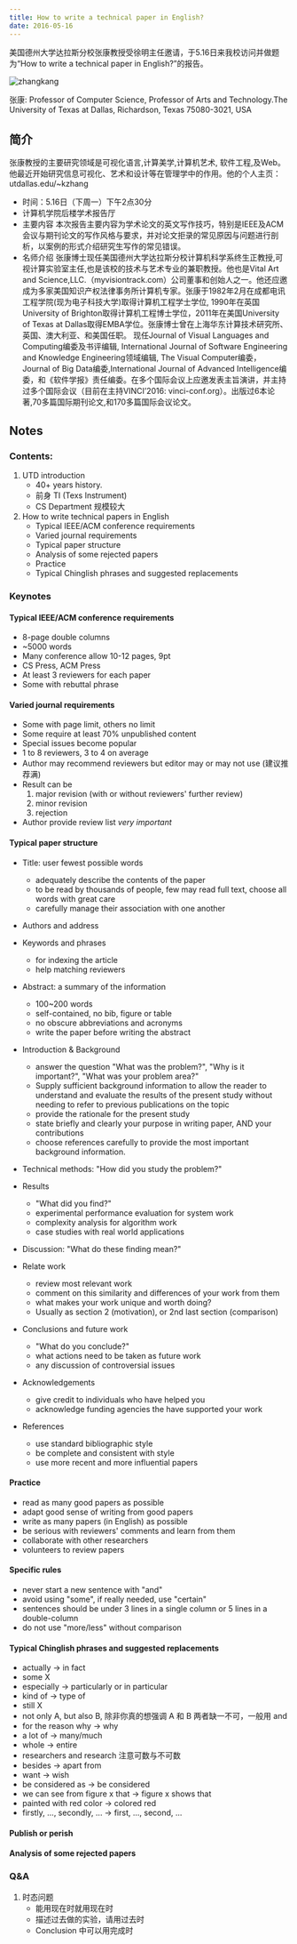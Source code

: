 ```yaml
---
title: How to write a technical paper in English?
date: 2016-05-16
---
```


美国德州大学达拉斯分校张康教授受徐明主任邀请，于5.16日来我校访问并做题为“How to write a technical paper in English?”的报告。

![zhangkang](zhangkang.png)

张康: Professor of Computer Science, Professor of Arts and Technology.The University of Texas at Dallas, Richardson, Texas 75080-3021, USA

## 简介
张康教授的主要研究领域是可视化语言,计算美学,计算机艺术, 软件工程,及Web。他最近开始研究信息可视化、艺术和设计等在管理学中的作用。他的个人主页：utdallas.edu/~kzhang
- 时间：5.16日（下周一）下午2点30分
- 计算机学院后楼学术报告厅
- 主要内容
  本次报告主要内容为学术论文的英文写作技巧，特别是IEEE及ACM会议与期刊论文的写作风格与要求，并对论文拒录的常见原因与问题进行剖析，以案例的形式介绍研究生写作的常见错误。
- 名师介绍
  张康博士现任美国德州大学达拉斯分校计算机科学系终生正教授,可视计算实验室主任,也是该校的技术与艺术专业的兼职教授。他也是Vital Art and Science,LLC.（myvisiontrack.com）公司董事和创始人之一。他还应邀成为多家美国知识产权法律事务所计算机专家。张康于1982年2月在成都电讯工程学院(现为电子科技大学)取得计算机工程学士学位, 1990年在英国University of Brighton取得计算机工程博士学位，2011年在美国University of Texas at Dallas取得EMBA学位。张康博士曾在上海华东计算技术研究所、英国、澳大利亚、和美国任职。 现任Journal of Visual Languages and Computing编委及书评编辑, International Journal of Software Engineering and Knowledge Engineering领域编辑, The Visual Computer编委，Journal of Big Data编委,International Journal of Advanced Intelligence编委，和《软件学报》责任编委。在多个国际会议上应邀发表主旨演讲，并主持过多个国际会议（目前在主持VINCI’2016: vinci-conf.org）。出版过6本论著,70多篇国际期刊论文,和170多篇国际会议论文。

## Notes
### Contents:
1. UTD introduction
   - 40+ years history.
   - 前身 TI (Texs Instrument)
   - CS Department 规模较大
2. How to write technical papers in English
   - Typical IEEE/ACM conference requirements
   - Varied journal requirements
   - Typical paper structure
   - Analysis of some rejected papers
   - Practice
   - Typical Chinglish phrases and suggested replacements

### Keynotes
#### Typical IEEE/ACM conference requirements
- 8-page double columns
- ~5000 words
- Many conference allow 10-12 pages, 9pt
- CS Press, ACM Press
- At least 3 reviewers for each paper
- Some with rebuttal phrase

#### Varied journal requirements
- Some with page limit, others no limit
- Some require at least 70% unpublished content
- Special issues become popular
- 1 to 8 reviewers, 3 to 4 on average
- Author may recommend reviewers but editor may or may not use (建议推荐满)
- Result can be 
    1. major revision (with or without reviewers' further review)
    2. minor revision
    3. rejection
- Author provide review list *very important*

#### Typical paper structure
- Title: user fewest possible words
    * adequately describe the contents of the paper
    * to be read by thousands of people, few may read full text, choose all words with great care
    * carefully manage their association with one another

- Authors and address

- Keywords and phrases
    - for indexing the article
    - help matching reviewers
- Abstract: a summary of the information
    - 100~200 words
    - self-contained, no bib, figure or table
    - no obscure abbreviations and acronyms
    - write the paper before writing the abstract
- Introduction & Background
    - answer the question "What was the problem?", "Why is it important?", "What was your problem area?"
    - Supply sufficient background information to allow the reader to understand
      and evaluate the results of the present study without needing to refer to 
      previous publications on the topic
    - provide the rationale for the present study
    - state briefly and clearly your purpose in writing paper, AND your contributions
    - choose references carefully to provide the most important background information.
- Technical methods: "How did you study the problem?"
- Results
    - "What did you find?"
    - experimental performance evaluation for system work
    - complexity analysis for algorithm work
    - case studies with real world applications
- Discussion: "What do these finding mean?"
- Relate work
    - review most relevant work
    - comment on this similarity and differences of your work from them
    - what makes your work unique and worth doing?
    - Usually as section 2 (motivation), or 2nd last section (comparison)
- Conclusions and future work
    - "What do you conclude?"
    - what actions need to be taken as future work
    - any discussion of controversial issues
- Acknowledgements
    - give credit to individuals who have helped you
    - acknowledge funding agencies the have supported your work
- References
    - use standard bibliographic style
    - be complete and consistent with style
    - use more recent and more influential papers

#### Practice
- read as many good papers as possible
- adapt good sense of writing from good papers
- write as many papers (in English) as possible
- be serious with reviewers' comments and learn from them
- collaborate with other researchers
- volunteers to review papers

#### Specific rules
- never start a new sentence with "and"
- avoid using "some", if really needed, use "certain"
- sentences should be under 3 lines in a single column or 5 lines in a double-column
- do not use "more/less" without comparison

#### Typical Chinglish phrases and suggested replacements
- actually -> in fact
- some X
- especially -> particularly or in particular
- kind of -> type of
- still X
- not only A, but also B, 除非你真的想强调 A 和 B 两者缺一不可，一般用 and
- for the reason why -> why
- a lot of -> many/much
- whole -> entire
- researchers and research 注意可数与不可数
- besides -> apart from
- want -> wish
- be considered as -> be considered
- we can see from figure x that -> figure x shows that
- painted with red color -> colored red
- firstly, ..., secondly, ... -> first, ..., second, ...

#### Publish or perish
#### Analysis of some rejected papers
### Q&A
1. 时态问题
   - 能用现在时就用现在时
   - 描述过去做的实验，请用过去时
   - Conclusion 中可以用完成时
